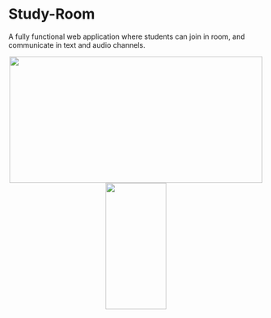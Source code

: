 # Study-Room
A fully functional web application where students can join in room, and communicate in text and audio channels.  
<div align="center"> 
  <div>
    <img src="https://i.imgur.com/x75zSa3.gif" width="500" height="250"/>
  </div> 
  <div> 
    <img src="gifs/desktop-view.gif" width="120" height="250"/>
  </div> 
</div>
